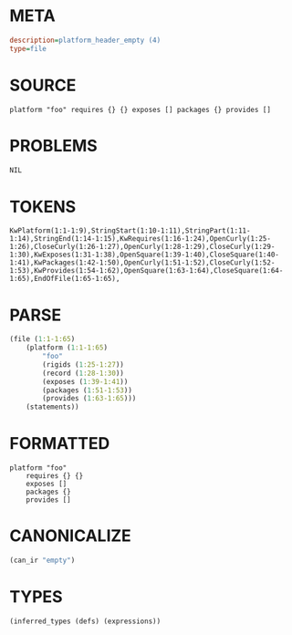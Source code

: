 # META
~~~ini
description=platform_header_empty (4)
type=file
~~~
# SOURCE
~~~roc
platform "foo" requires {} {} exposes [] packages {} provides []
~~~
# PROBLEMS
~~~txt
NIL
~~~
# TOKENS
~~~zig
KwPlatform(1:1-1:9),StringStart(1:10-1:11),StringPart(1:11-1:14),StringEnd(1:14-1:15),KwRequires(1:16-1:24),OpenCurly(1:25-1:26),CloseCurly(1:26-1:27),OpenCurly(1:28-1:29),CloseCurly(1:29-1:30),KwExposes(1:31-1:38),OpenSquare(1:39-1:40),CloseSquare(1:40-1:41),KwPackages(1:42-1:50),OpenCurly(1:51-1:52),CloseCurly(1:52-1:53),KwProvides(1:54-1:62),OpenSquare(1:63-1:64),CloseSquare(1:64-1:65),EndOfFile(1:65-1:65),
~~~
# PARSE
~~~clojure
(file (1:1-1:65)
	(platform (1:1-1:65)
		"foo"
		(rigids (1:25-1:27))
		(record (1:28-1:30))
		(exposes (1:39-1:41))
		(packages (1:51-1:53))
		(provides (1:63-1:65)))
	(statements))
~~~
# FORMATTED
~~~roc
platform "foo"
	requires {} {}
	exposes []
	packages {}
	provides []
~~~
# CANONICALIZE
~~~clojure
(can_ir "empty")
~~~
# TYPES
~~~clojure
(inferred_types (defs) (expressions))
~~~